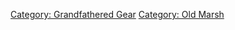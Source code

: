 [Category: Grandfathered Gear](Category:_Grandfathered_Gear "wikilink")
[Category: Old Marsh](Category:_Old_Marsh "wikilink")
